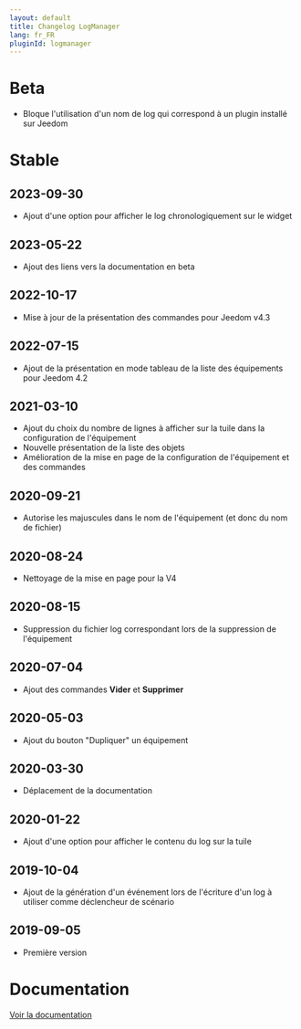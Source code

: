 ```yaml
---
layout: default
title: Changelog LogManager
lang: fr_FR
pluginId: logmanager
---
```


# Beta

- Bloque l'utilisation d'un nom de log qui correspond à un plugin installé sur Jeedom

# Stable

## 2023-09-30

- Ajout d'une option pour afficher le log chronologiquement sur le widget

## 2023-05-22

- Ajout des liens vers la documentation en beta

## 2022-10-17

- Mise à jour de la présentation des commandes pour Jeedom v4.3

## 2022-07-15

- Ajout de la présentation en mode tableau de la liste des équipements pour Jeedom 4.2

## 2021-03-10

- Ajout du choix du nombre de lignes à afficher sur la tuile dans la configuration de l'équipement
- Nouvelle présentation de la liste des objets
- Amélioration de la mise en page de la configuration de l'équipement et des commandes

## 2020-09-21

- Autorise les majuscules dans le nom de l'équipement (et donc du nom de fichier)

## 2020-08-24

- Nettoyage de la mise en page pour la V4

## 2020-08-15

- Suppression du fichier log correspondant lors de la suppression de l'équipement

## 2020-07-04

- Ajout des commandes **Vider** et **Supprimer**

## 2020-05-03

- Ajout du bouton "Dupliquer" un équipement

## 2020-03-30

- Déplacement de la documentation

## 2020-01-22

- Ajout d'une option pour afficher le contenu du log sur la tuile

## 2019-10-04

- Ajout de la génération d'un événement lors de l'écriture d'un log à utiliser comme déclencheur de scénario

## 2019-09-05

- Première version

# Documentation

[Voir la documentation]({{site.baseurl}}/{{page.pluginId}}/{{page.lang}})
